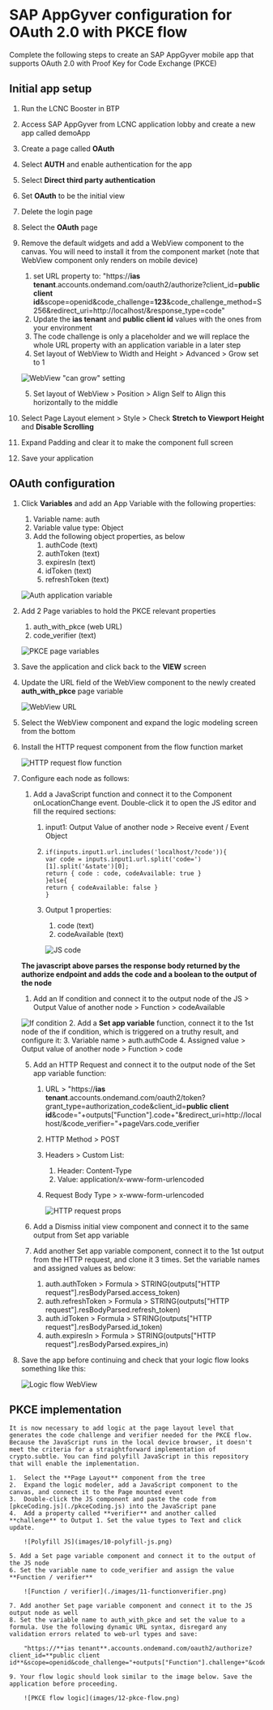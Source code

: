 # SAP AppGyver configuration for OAuth 2.0 with PKCE flow

  Complete the following steps to create an SAP AppGyver mobile app that supports OAuth 2.0 with Proof Key for Code Exchange (PKCE)

## Initial app setup

  1. Run the LCNC Booster in BTP
  2. Access SAP AppGyver from LCNC application lobby and create a new app called demoApp
  3. Create a page called **OAuth**
  4. Select **AUTH** and enable authentication for the app
  5. Select **Direct third party authentication**
  6. Set **OAuth** to be the initial view
  7. Delete the login page
  8. Select the **OAuth** page
  9. Remove the default widgets and add a WebView component to the canvas. You will need to install it from the component market (note that WebView component only renders on mobile device)
     1. set URL property to: "https://**ias tenant**.accounts.ondemand.com/oauth2/authorize?client_id=**public client id**&scope=openid&code_challenge=**123**&code_challenge_method=S256&redirect_uri=http://localhost/&response_type=code"
     2. Update the **ias tenant** and **public client id** values with the ones from your environment
     3. The code challenge is only a placeholder and we will replace the whole URL property with an application variable in a later step
     4. Set layout of WebView to Width and Height > Advanced > Grow set to 1

       ![WebView "can grow" setting](./images/1-can-grow.png)

     5. Set layout of WebView > Position > Align Self to Align this horizontally to the middle
  10. Select Page Layout element > Style > Check **Stretch to Viewport Height** and **Disable Scrolling**
  11. Expand Padding and clear it to make the component full screen
  12. Save your application

## OAuth configuration

  1. Click **Variables** and add an App Variable with the following properties:
     1.  Variable name: auth
     2.  Variable value type: Object
     3.  Add the following object properties, as below
         1.  authCode (text)
         2.  authToken (text)
         3.  expiresIn (text)
         4.  idToken (text)
         5.  refreshToken (text)

       ![Auth application variable](./images/2-auth-object.png)
        
  2.  Add 2 Page variables to hold the PKCE relevant properties
      1.  auth_with_pkce (web URL)
      2.  code_verifier (text)

       ![PKCE page variables](images/6-page-vars.png)

  3.  Save the application and click back to the **VIEW** screen
  4.  Update the URL field of the WebView component to the newly created **auth_with_pkce** page variable

       ![WebView URL](images/7-auth-with-pkce.png)

  5.  Select the WebView component and expand the logic modeling screen from the bottom
  6.  Install the HTTP request component from the flow function market

       ![HTTP request flow function](images/3-http-req.png)
 
  7.  Configure each node as follows:
      1.  Add a JavaScript function and connect it to the Component onLocationChange event. Double-click it to open the JS editor and fill the required sections:
          1.  input1: Output Value of another node > Receive event / Event Object
          2.  ```
              if(inputs.input1.url.includes('localhost/?code')){
              var code = inputs.input1.url.split('code=')[1].split('&state')[0];
              return { code : code, codeAvailable: true } 
              }else{
              return { codeAvailable: false } 
              }
              ```
          3. Output 1 properties:
             1. code (text)
             2. codeAvailable (text)

             ![JS code](images/4-js-code.png)

      **The javascript above parses the response body returned by the authorize endpoint and adds the code and a boolean to the output of the node**

      1.  Add an If condition and connect it to the output node of the JS > Output Value of another node > Function > codeAvailable

        ![If condition](images/5-if-condition.png)
      2.  Add a **Set app variable** function, connect it to the 1st node of the if condition, which is triggered on a truthy result, and configure it:
      3.  Variable name > auth.authCode
      4.  Assigned value > Output value of another node > Function > code

      5.  Add an HTTP Request and connect it to the output node of the Set app variable function:
          1.  URL > "https://**ias tenant**.accounts.ondemand.com/oauth2/token?grant_type=authorization_code&client_id=**public client id**&code="+outputs["Function"].code+"&redirect_uri=http://localhost/&code_verifier="+pageVars.code_verifier
          2.  HTTP Method > POST
          3.  Headers > Custom List:
              1.  Header: Content-Type  
              2.  Value: application/x-www-form-urlencoded
          4.  Request Body Type > x-www-form-urlencoded

              ![HTTP request props](images/8-http-post.png)

      6.  Add a Dismiss initial view component and connect it to the same output from Set app variable
      7.  Add another Set app variable component, connect it to the 1st output from the HTTP request, and clone it 3 times. Set the variable names and assigned values as below:
          1.  auth.authToken > Formula > STRING(outputs["HTTP request"].resBodyParsed.access_token)
          2.  auth.refreshToken > Formula > STRING(outputs["HTTP request"].resBodyParsed.refresh_token)
          3.  auth.idToken > Formula > STRING(outputs["HTTP request"].resBodyParsed.id_token)
          4.  auth.expiresIn > Formula > STRING(outputs["HTTP request"].resBodyParsed.expires_in)
  8.  Save the app before continuing and check that your logic flow looks something like this:
      
      ![Logic flow WebView](images/9-webview-logic.png)

## PKCE implementation

    It is now necessary to add logic at the page layout level that generates the code challenge and verifier needed for the PKCE flow. Because the JavaScript runs in the local device browser, it doesn't meet the criteria for a straightforward implementation of crypto.subtle. You can find polyfill JavaScript in this repository that will enable the implementation.

    1.  Select the **Page Layout** component from the tree
    2.  Expand the logic modeler, add a JavaScript component to the canvas, and connect it to the Page mounted event
    3.  Double-click the JS component and paste the code from [pkceCoding.js](./pkceCoding.js) into the JavaScript pane
    4.  Add a property called **verifier** and another called **challenge** to Output 1. Set the value types to Text and click update.

        ![Polyfill JS](images/10-polyfill-js.png)

    5. Add a Set page variable component and connect it to the output of the JS node
    6. Set the variable name to code_verifier and assign the value **Function / verifier**

        ![Function / verifier](./images/11-functionverifier.png)

    7. Add another Set page variable component and connect it to the JS output node as well
    8. Set the variable name to auth_with_pkce and set the value to a formula. Use the following dynamic URL syntax, disregard any validation errors related to web-url types and save:

        "https://**ias tenant**.accounts.ondemand.com/oauth2/authorize?client_id=**public client id**&scope=openid&code_challenge="+outputs["Function"].challenge+"&code_challenge_method=S256&redirect_uri=http://localhost/&response_type=code"

    9. Your flow logic should look similar to the image below. Save the application before proceeding.

        ![PKCE flow logic](images/12-pkce-flow.png)
